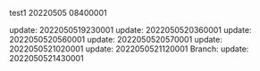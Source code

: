 test1 20220505 08400001

update: 2022050519230001
update: 2022050520360001
update: 2022050520560001
update: 2022050520570001
update: 2022050521020001
update: 2022050521120001
Branch: 
update: 2022050521430001





